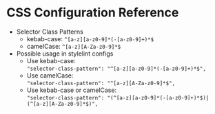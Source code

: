 # CSS Configuration Reference

* Selector Class Patterns
  * kebab-case: `^[a-z][a-z0-9]*(-[a-z0-9]+)*$`
  * camelCase:  `^[a-z][A-Za-z0-9]*$`
* Possible usage in stylelint configs
  * Use kebab-case:  
    `"selector-class-pattern": "^[a-z][a-z0-9]*(-[a-z0-9]+)*$",`
  * Use camelCase:  
    `"selector-class-pattern": "^[a-z][A-Za-z0-9]*$",`
  * Use kebab-case or camelCase:  
    `"selector-class-pattern": "(^[a-z][a-z0-9]*(-[a-z0-9]+)*$)|(^[a-z][A-Za-z0-9]*$)",`
